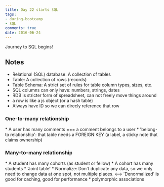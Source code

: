 ```yaml
---
title: Day 22 starts SQL
tags: 
- during-bootcamp
- SQL
comments: true
date: 2016-06-24
---
```


Journey to SQL begins!


Notes
-------------------

* Relational (SQL) database: A collection of tables
* Table: A collection of rows (records)
* Table Schema: A strict set of rules for table column types, sizes, etc.
* SQL columns can only have: numbers, strings, dates
* RDB is stricter form of spreadsheet, can not freely move things around
* a row is like a js object (or a hash table)
* Always have ID so we can direcly reference that row

<h3> One-to-many relationship</h3>
* A user has many comments === a comment belongs to a user
* 'belong-to relationship': that table needs a FOREIGN KEY (a label, a sticky note that claims ownership)

<h3> Many-to-many relationship</h3>
* A student has many cohorts (as student or fellow)
* A cohort has many students 
* 'Joint table'
* Normalize: Don't duplicate any data, so we only need to change data at one spot, not multiple places. <--> 'Denormalized' is good for caching, good for performance 
* polymorphic associations

